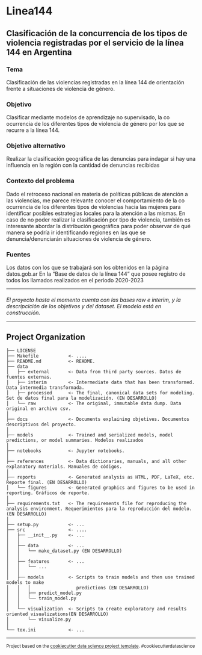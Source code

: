 Linea144
==============================

## Clasificación de la concurrencia de los tipos de violencia registradas por el servicio de la línea 144 en Argentina
### Tema
Clasificación de las violencias registradas en la línea 144 de orientación frente a situaciones de violencia de género.

### Objetivo
Clasificar mediante modelos de aprendizaje no supervisado, la co ocurrencia de los diferentes tipos de violencia de género por los que se
recurre a la línea 144.

### Objetivo alternativo
Realizar la clasificación geográfica de las denuncias para indagar si hay una influencia en la región con la cantidad de denuncias recibidas

### Contexto del problema 
Dado el retroceso nacional en materia de políticas públicas de atención a las violencias, me parece relevante conocer el
comportamiento de la co ocurrencia de los diferentes tipos de violencias hacia las mujeres para identificar posibles estrategias locales
para la atención a las mismas. En caso de no poder realizar la clasificación por tipo de violencia, también es interesante abordar la
distribución geográfica para poder observar de qué manera se podría ir identificando regiones en las que se denuncia/denunciarán
situaciones de violencia de género.

### Fuentes
Los datos con los que se trabajará son los obtenidos en la página datos.gob.ar En la “Base de datos de la línea 144” que posee registro de
   todos los llamados realizados en el periodo 2020-2023
    
---------------------------
#### 
*El proyecto hasta el momento cuenta con las bases raw e interim, y la descripcición de los objetivos y del dataset. El modelo está en construcción.*

-----------------------
Project Organization
------------

    ├── LICENSE
    ├── Makefile           <- ....
    ├── README.md          <- README. 
    ├── data
    │   ├── external       <- Data from third party sources. Datos de fuentes externas.
    │   ├── interim        <- Intermediate data that has been transformed. Data intermedia transformada.
    │   ├── processed      <- The final, canonical data sets for modeling. Set de datos final para la modelización. (EN DESARROLLO)
    │   └── raw            <- The original, immutable data dump. Data original en archivo csv.
    │
    ├── docs               <- Documents explaining objetives. Documentos descriptivos del proyecto.
    │
    ├── models             <- Trained and serialized models, model predictions, or model summaries. Modelos realizados
    │
    ├── notebooks          <- Jupyter notebooks.
    │
    ├── references         <- Data dictionaries, manuals, and all other explanatory materials. Manuales de códigos.
    │
    ├── reports            <- Generated analysis as HTML, PDF, LaTeX, etc. Reporte final. (EN DESARROLLO)
    │   └── figures        <- Generated graphics and figures to be used in reporting. Gráficos de reporte.
    │
    ├── requirements.txt   <- The requirements file for reproducing the analysis environment. Requerimientos para la reproducción del modelo. (EN DESARROLLO)
    │
    ├── setup.py           <- ...
    ├── src                <- ....
    │   ├── __init__.py    <- ...
    │   │
    │   ├── data           <- ...
    │   │   └── make_dataset.py (EN DESARROLLO)
    │   │
    │   ├── features       <- ...
    │   │   └── ...
    │   │
    │   ├── models         <- Scripts to train models and then use trained models to make
    │   │   │                 predictions (EN DESARROLLO)
    │   │   ├── predict_model.py
    │   │   └── train_model.py
    │   │
    │   └── visualization  <- Scripts to create exploratory and results oriented visualizations(EN DESARROLLO)
    │       └── visualize.py
    │
    └── tox.ini            <- ...


--------

<p><small>Project based on the <a target="_blank" href="https://drivendata.github.io/cookiecutter-data-science/">cookiecutter data science project template</a>. #cookiecutterdatascience</small></p>
